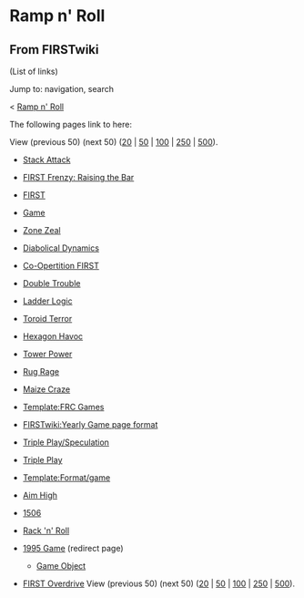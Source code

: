 # Ramp n' Roll

## From FIRSTwiki

(List of links)

Jump to: navigation, search

< [Ramp n' Roll](/index.php?title=Ramp_n%27_Roll&redirect=no "Ramp n' Roll")

The following pages link to here:

View (previous 50) (next 50) ([20](/index.php?title=Special:Whatlinkshere/Ramp_n%27_Roll&limit=20&from=0 "Special:Whatlinkshere/Ramp n' Roll") | [50](/index.php?title=Special:Whatlinkshere/Ramp_n%27_Roll&limit=50&from=0 "Special:Whatlinkshere/Ramp n' Roll") | [100](/index.php?title=Special:Whatlinkshere/Ramp_n%27_Roll&limit=100&from=0 "Special:Whatlinkshere/Ramp n' Roll") | [250](/index.php?title=Special:Whatlinkshere/Ramp_n%27_Roll&limit=250&from=0 "Special:Whatlinkshere/Ramp n' Roll") | [500](/index.php?title=Special:Whatlinkshere/Ramp_n%27_Roll&limit=500&from=0 "Special:Whatlinkshere/Ramp n' Roll")).

- [Stack Attack](Stack_Attack "Stack Attack")
- [FIRST Frenzy: Raising the Bar](FIRST_Frenzy:_Raising_the_Bar "FIRST Frenzy: Raising the Bar")
- [FIRST](first)
- [Game](Game "Game")
- [Zone Zeal](Zone_Zeal "Zone Zeal")
- [Diabolical Dynamics](Diabolical_Dynamics "Diabolical Dynamics")
- [Co-Opertition FIRST](Co-Opertition_FIRST "Co-Opertition FIRST")
- [Double Trouble](Double_Trouble "Double Trouble")
- [Ladder Logic](Ladder_Logic "Ladder Logic")
- [Toroid Terror](Toroid_Terror "Toroid Terror")
- [Hexagon Havoc](Hexagon_Havoc "Hexagon Havoc")
- [Tower Power](Tower_Power "Tower Power")
- [Rug Rage](Rug_Rage "Rug Rage")
- [Maize Craze](Maize_Craze "Maize Craze")
- [Template:FRC Games](Template:FRC_Games "Template:FRC Games")
- [FIRSTwiki:Yearly Game page format](FIRSTwiki:Yearly_Game_page_format "FIRSTwiki:Yearly Game page format")
- [Triple Play/Speculation](Triple_Play/Speculation "Triple Play/Speculation")
- [Triple Play](triple-play)
- [Template:Format/game](Template:Format/game "Template:Format/game")
- [Aim High](aim-high)
- [1506](1506 "1506")
- [Rack 'n' Roll](Rack_%27n%27_Roll "Rack 'n' Roll")
- [1995 Game](/index.php?title=1995_Game&redirect=no "1995 Game") (redirect page) 

  - [Game Object](Game_Object "Game Object")

- [FIRST Overdrive](FIRST_Overdrive "FIRST Overdrive") View (previous 50) (next 50) ([20](/index.php?title=Special:Whatlinkshere/Ramp_n%27_Roll&limit=20&from=0 "Special:Whatlinkshere/Ramp n' Roll") | [50](/index.php?title=Special:Whatlinkshere/Ramp_n%27_Roll&limit=50&from=0 "Special:Whatlinkshere/Ramp n' Roll") | [100](/index.php?title=Special:Whatlinkshere/Ramp_n%27_Roll&limit=100&from=0 "Special:Whatlinkshere/Ramp n' Roll") | [250](/index.php?title=Special:Whatlinkshere/Ramp_n%27_Roll&limit=250&from=0 "Special:Whatlinkshere/Ramp n' Roll") | [500](/index.php?title=Special:Whatlinkshere/Ramp_n%27_Roll&limit=500&from=0 "Special:Whatlinkshere/Ramp n' Roll")).
